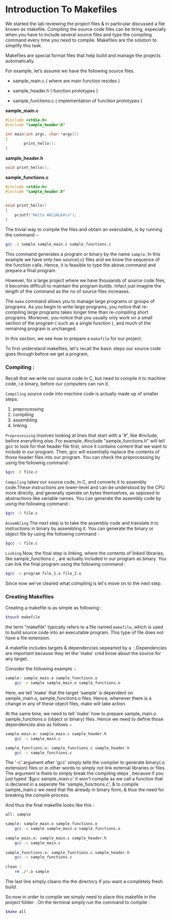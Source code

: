 # Introduction To Makefiles

We started the lab reviewing the project files & in particular discussed a file known as makefile. Compiling the source code files can be tiring, especially when you have to include several source files and type the compiling command every time you need to compile. Makefiles are the solution to simplify this task.

Makefiles are special format files that help build and manage the projects automatically.

For example, let’s assume we have the following source files.

- sample_main.c             ( where are main function resides )

- sample_header.h           ( function prototypes )

- sample_functions.c        ( implementation of function prototypes )

**sample_main.c**

```c
#include <stdio.h>
#include "sample_header.h"

int main(int argc, char *argv[])
{
        print_hello();
}
```

**sample_header.h**

```c
void print_hello();
```
**sample_functions.c**

```c
#include <stdio.h>
#include "sample_header.h"


void print_hello()
{
    printf("Hello AKLSALKA\n");
}
```

The trivial way to compile the files and obtain an executable, is by running the command −

```bash
gcc -o sample sample_main.c sample_functions.c
```

This command generates a program or binary by the name `sample`. In this example we have only two source(.c) files and we know the sequence of the function calls. Hence, it is feasible to type the above command and prepare a final program.

However, for a large project where we have thousands of source code files, it becomes difficult to maintain the program builds. Infact just imagine the length of the command as the no of source files increases. 

The `make` command allows you to manage large programs or groups of programs. As you begin to write large programs, you notice that re-compiling large programs takes longer time than re-compiling short programs. Moreover, you notice that you usually only work on a small section of the program ( such as a single function ), and much of the remaining program is unchanged.

In this section, we see how to prepare a `makefile` for our project.

To first understand makefiles, let's recall the basic steps our source code goes through before we get a program, 

### Compiling :

Recall that we write our source code in C, but need to compile it to machine code, i.e binary, before our computers can run it.

`Compiling` source code into machine code is actually made up of smaller steps:

1. preprocessing
2. compiling
3. assembling
4. linking

`Preprocessing` involves looking at lines that start with a '#', like #include, before everything else. For example, #include "sample_functions.h" will tell gcc to look for that header file first, since it contains content that we want to include in our program. Then, gcc will essentially replace the contents of those header files into our program.
You can check the preprocessing by using the following command :
```bash
$gcc -E file.c
```

`Compiling` takes our source code, in C, and converts it to assembly code.These instructions are lower-level and can be understood by the CPU more directly, and generally operate on bytes themselves, as opposed to abstractions like variable names.
You can generate the assembly code by using the following command :
```bash
$gcc -S file.c
```
`Assembling` The next step is to take the assembly code and translate it to instructions in binary by assembling it.
You can generate the binary or object file by using the following command :
```bash
$gcc -c file.c
```
`Linking` Now, the final step is linking, where the contents of linked libraries, like sample_functions.c , are actually included in our program as binary.
You can link the final program using the following command :
```bash
$gcc -o program file_1.o file_2.o
```
Since now we've cleared what compiling is let's move on to the next step.

### Creating Makefiles

Creating a makefile is as simple as following : 
```bash
$touch makefile
```
the term "makefile" typically refers to a file named `makefile`, which is used to build source code into an executable program. This type of file does not have a file extension.

A makefile includes targets & dependencies sepearted by a `:`.Dependencies are important because they let the 'make' cmd know about the source for any target.

Consider the following example −
```bash
sample: sample_main.o sample_functions.o
	gcc -o sample sample_main.o sample_functions.o
```
Here, we tell 'make' that the target 'sample' is dependent on sample_main.o, sample_functions.o files. Hence, whenever there is a change in any of these object files, make will take action.

At the same time, we need to tell 'make' how to prepare sample_main.o sample_functions.o (object or binary) files. Hence we need to define those dependencies also as follows −	
```bash
sample_main.o: sample_main.c sample_header.h
	gcc -c sample_main.c
```

```bash
sample_functions.o: sample_functions.c sample_header.h
	gcc -c sample_functions.c
```
The '-c' argument after 'gcc' simply tells the compiler to generate binary(.o extension) files or in other words to simply not link external libraries or files.
The argument is there to simply break the compiling steps , because if you just typed '$gcc sample_main.c' it won't compile as we call a function that is declared in a seperate file 'sample_functions.c', & to compile sample_main.c we need
that file already in binary form, & thus the need for breaking the compile process.

And thus the final makefile looks like this :
```bash
all: sample

sample: sample_main.o sample_functions.o
	gcc -o sample sample_main.o sample_functions.o
	
sample_main.o: sample_main.c sample_header.h
	gcc -c sample_main.c
	
sample_functions.o: sample_functions.c sample_header.h
	gcc -c sample_functions.c
	
clean : 
	rm ./*.o sample
```
The last line simply cleans the the directory if you want a completely fresh build .

So now in order to compile we simply need to place this makefile in the project folder . 
On the terminal simply run the command to compile :	

```bash
$make all
```



